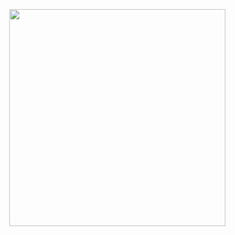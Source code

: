 <img align="left" width="390" src="https://raw.githubusercontent.com/ssmecina/ssmecina/main/profile0.svg">
